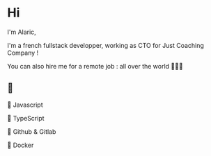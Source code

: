 # Hi
I'm Alaric, 

I'm a french fullstack developper, working as CTO for Just Coaching Company !

You can also hire me for a remote job : all over the world 👨‍💻🌐

## 💖
 📜 Javascript
 
 📜 TypeScript
 
 🐙 Github & Gitlab
 
 🐳 Docker
